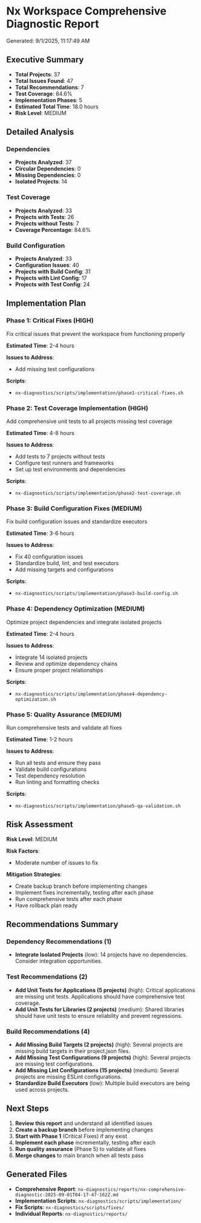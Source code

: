 # Nx Workspace Comprehensive Diagnostic Report

Generated: 9/1/2025, 11:17:49 AM

## Executive Summary

- **Total Projects**: 37
- **Total Issues Found**: 47
- **Total Recommendations**: 7
- **Test Coverage**: 84.6%
- **Implementation Phases**: 5
- **Estimated Total Time**: 18.0 hours
- **Risk Level**: MEDIUM

## Detailed Analysis

### Dependencies

- **Projects Analyzed**: 37
- **Circular Dependencies**: 0
- **Missing Dependencies**: 0
- **Isolated Projects**: 14

### Test Coverage

- **Projects Analyzed**: 33
- **Projects with Tests**: 26
- **Projects without Tests**: 7
- **Coverage Percentage**: 84.6%

### Build Configuration

- **Projects Analyzed**: 33
- **Configuration Issues**: 40
- **Projects with Build Config**: 31
- **Projects with Lint Config**: 17
- **Projects with Test Config**: 24

## Implementation Plan

### Phase 1: Critical Fixes (HIGH)

Fix critical issues that prevent the workspace from functioning properly

**Estimated Time**: 2-4 hours

**Issues to Address**:

- Add missing test configurations

**Scripts**:

- `nx-diagnostics/scripts/implementation/phase1-critical-fixes.sh`

### Phase 2: Test Coverage Implementation (HIGH)

Add comprehensive unit tests to all projects missing test coverage

**Estimated Time**: 4-8 hours

**Issues to Address**:

- Add tests to 7 projects without tests
- Configure test runners and frameworks
- Set up test environments and dependencies

**Scripts**:

- `nx-diagnostics/scripts/implementation/phase2-test-coverage.sh`

### Phase 3: Build Configuration Fixes (MEDIUM)

Fix build configuration issues and standardize executors

**Estimated Time**: 3-6 hours

**Issues to Address**:

- Fix 40 configuration issues
- Standardize build, lint, and test executors
- Add missing targets and configurations

**Scripts**:

- `nx-diagnostics/scripts/implementation/phase3-build-config.sh`

### Phase 4: Dependency Optimization (MEDIUM)

Optimize project dependencies and integrate isolated projects

**Estimated Time**: 2-4 hours

**Issues to Address**:

- Integrate 14 isolated projects
- Review and optimize dependency chains
- Ensure proper project relationships

**Scripts**:

- `nx-diagnostics/scripts/implementation/phase4-dependency-optimization.sh`

### Phase 5: Quality Assurance (MEDIUM)

Run comprehensive tests and validate all fixes

**Estimated Time**: 1-2 hours

**Issues to Address**:

- Run all tests and ensure they pass
- Validate build configurations
- Test dependency resolution
- Run linting and formatting checks

**Scripts**:

- `nx-diagnostics/scripts/implementation/phase5-qa-validation.sh`

## Risk Assessment

**Risk Level**: MEDIUM

**Risk Factors**:

- Moderate number of issues to fix

**Mitigation Strategies**:

- Create backup branch before implementing changes
- Implement fixes incrementally, testing after each phase
- Run comprehensive tests after each phase
- Have rollback plan ready

## Recommendations Summary

### Dependency Recommendations (1)

- **Integrate Isolated Projects** (low): 14 projects have no dependencies. Consider integration opportunities.

### Test Recommendations (2)

- **Add Unit Tests for Applications (5 projects)** (high): Critical applications are missing unit tests. Applications should have comprehensive test coverage.
- **Add Unit Tests for Libraries (2 projects)** (medium): Shared libraries should have unit tests to ensure reliability and prevent regressions.

### Build Recommendations (4)

- **Add Missing Build Targets (2 projects)** (high): Several projects are missing build targets in their project.json files.
- **Add Missing Test Configurations (9 projects)** (high): Several projects are missing test configurations.
- **Add Missing Lint Configurations (15 projects)** (medium): Several projects are missing ESLint configurations.
- **Standardize Build Executors** (low): Multiple build executors are being used across projects.

## Next Steps

1. **Review this report** and understand all identified issues
2. **Create a backup branch** before implementing changes
3. **Start with Phase 1** (Critical Fixes) if any exist
4. **Implement each phase** incrementally, testing after each
5. **Run quality assurance** (Phase 5) to validate all fixes
6. **Merge changes** to main branch when all tests pass

## Generated Files

- **Comprehensive Report**: `nx-diagnostics/reports/nx-comprehensive-diagnostic-2025-09-01T04-17-47-162Z.md`
- **Implementation Scripts**: `nx-diagnostics/scripts/implementation/`
- **Fix Scripts**: `nx-diagnostics/scripts/fixes/`
- **Individual Reports**: `nx-diagnostics/reports/`

